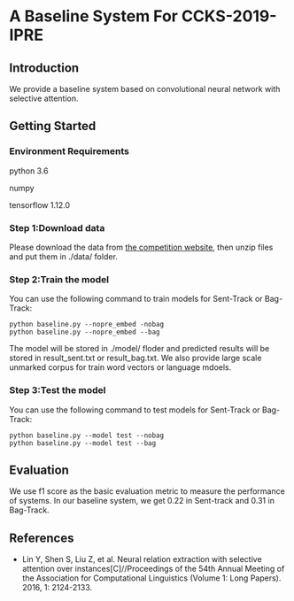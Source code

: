 # A Baseline System For CCKS-2019-IPRE

## Introduction
We provide a baseline system based on convolutional neural network with selective attention.

## Getting Started
### Environment Requirements
python 3.6

numpy

tensorflow 1.12.0

### Step 1:Download data
Please download the data from [the competition website](https://biendata.com/competition/ccks_2019_ipre/data/), then unzip files and put them in ./data/ folder.

### Step 2:Train the model
You can use the following command to train models for Sent-Track or Bag-Track:
```linux
python baseline.py --nopre_embed -nobag 
python baseline.py --nopre_embed --bag
```
The model will be stored in ./model/ floder and predicted results will be stored in result_sent.txt or result_bag.txt. We also provide large scale unmarked corpus for train word vectors or language mdoels.
### Step 3:Test the model
You can use the following command to test models for Sent-Track or Bag-Track:
```linux
python baseline.py --model test --nobag 
python baseline.py --model test --bag
```
## Evaluation
We use f1 score as the basic evaluation metric to measure the performance of systems. In our baseline system, we get 0.22 in Sent-track and 0.31 in Bag-Track.
## References
* Lin Y, Shen S, Liu Z, et al. Neural relation extraction with selective attention over instances[C]//Proceedings of the 54th Annual Meeting of the Association for Computational Linguistics (Volume 1: Long Papers). 2016, 1: 2124-2133.
